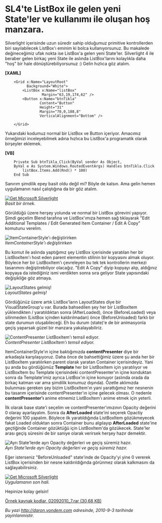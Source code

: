 # SL4'te ListBox ile gelen yeni State'ler ve kullanımı ile oluşan hoş manzara.
Silverlight içerisinde uzun süredir sahip olduğumuz primitive
kontrollerden biri sayılabilecek ListBox'ı eminim ki bolca
kullanıyorsunuz. Bu makalede değineceğimiz ufak nokta ise ListBox'a
gelen yeni State'ler. Silverlight 4 ile beraber gelen birkaç yeni State
ile aslında ListBox'larını kolaylıkla daha "hoş" bir hale
dönüştürebiliyorsunuz :) Gelin hızlıca göz atalım.

**[XAML]**

``` {style="font-family: consolas"}
    <Grid x:Name="LayoutRoot"
          Background="White">
        <ListBox x:Name="listBox"
                 Margin="63,19,174,62" />
        <Button x:Name="btnTikla"
                Content="Button"
                Height="31"
                Margin="70,0,188,8"
                VerticalAlignment="Bottom" />
 
    </Grid>
```

Yukarıdaki kodumuz normal bir ListBox ve Button içeriyor. Amacımız
örneğimizi inceleyebilmek adına hızlıca bu ListBox'a programatik olarak
birşeyler eklemek.

**[VB]**

``` {style="font-family: consolas"}
    Private Sub btnTikla_Click(ByVal sender As Object, 
    ByVal e As System.Windows.RoutedEventArgs) Handles btnTikla.Click
        listBox.Items.Add(Rnd() * 100)
    End Sub
```

Sanırım şimdilik epey basit oldu değil mi? Böyle de kalsın. Ama gelin
hemen uygulamanın nasıl çalıştığına da bir göz atalım.

[![Get Microsoft
Silverlight](http://go.microsoft.com/fwlink/?LinkId=161376)](http://go.microsoft.com/fwlink/?LinkID=149156&v=4.0.50401.0)\
*Basit bir örnek.*

Görüldüğü üzere herşey yolunda ve normal bir ListBox görevini yapıyor.
Şimdi geçelim Blend tarafına ve ListBox'ımıza hemen sağ tıklayarak "Edit
Additional Templates / Edit Generated Item Container / Edit A Copy"
komutunu verelim.

![ItemContainerStyle'ı
değiştirirken](media/SL4te_ListBox_ile_gelen_yeni_Stateler_ve_kullanimi_ile_olusan_hos_manzara/02092010_2.png)\
*ItemContainerStyle'ı değiştirirken*

Bu komut ile aslında yaptığımız şey ListBox içerisinde yaratılan her bir
ListBoxItem'ı host eden parent elementin stilinin bir kopyasını almak
oluyor. Böylece her bir ListBoxItem'ı çevreleyen bu tek tek kontrollerin
merkezi tasarımını değiştirebiliyor olacağız. "Edit A Copy" diyip
kopyayı alıp, aldığınız kopyaya da istediğiniz ismi verdikten sonra sıra
geliyor State yapısındaki değişikliğe göz atmaya.

![LayoutStates
gelmiş!](media/SL4te_ListBox_ile_gelen_yeni_Stateler_ve_kullanimi_ile_olusan_hos_manzara/02092010_3.png)\
*LayoutStates gelmiş!*

Gördüğünüz üzere artık ListBox'ların LayoutStates diye bir
VisualStateGroup'u var. Burada bahsedilen şey her bir ListBoxItem
yüklendikten / yaratıldıktan sonra (AfterLoaded), önce (BeforeLoaded)
veya silinmeden (ListBox içinden kaldırılmadan) önce (BeforeUnloaded)
farklı bir state durumun oluşabileceği. Eh bu durum (state)'e de bir
animasyonla geçiş yaparsak güzel bir manzara yakalayabiliriz.

![ContentPresenter ListBoxItem'ı temsil
ediyor.](media/SL4te_ListBox_ile_gelen_yeni_Stateler_ve_kullanimi_ile_olusan_hos_manzara/02092010_4.png)\
*ContentPresenter ListBoxItem'ı temsil ediyor.*

ItemContainerStyle'ın içine baktığımızda **contentPresenter** diye bir
arkadaşla karşılaşıyoruz. Daha önce de bahsettiğimiz üzere şu anda her
bir ListBoxItem yaratılırken parent olarak yaratan Container
içerisindeyiz. Yani şu anda bu gördüğümüz **Template** her bir
ListBoxItem için yaratılıyor ve ListBoxItem bu Template içerisindeki
contentPresenter'ın içine konduktan sonra da Template'imiz ayrıca
ListBox'ın içine konuyor (aslında orada da birkaç katman var ama
şimdilik konumuz dışında). Özetle aklımızda bulunması gereken şey bizim
ListBoxItem'ın yani yarattığımız her nesnenin bu tasarım içerisinde
contentPresenter'ın içine gelecek olması. O nedenle
**contentPresenter'ı** anime etmemiz ListBoxItem'ı anime etmek için
yeterli.

İlk olarak base state'i seçelim ve contentPresenter'ımızının Opacity
değerini 0 olaray ayarlayalım. Sonra da **AfterLoaded** state'ini
seçerek Opactiy değerini 100 yapalım. Böylece ilk yaratıldığında
ListBoxItem gözükmeyecek fakat Loaded olduktan sonra Container bunu
algılayıp **AfterLoaded** state'ine geçtiğinde Container gözüktüğü için
ListBoxItem'da gözükecek. State'ler arası geçiş süresini de bir saniye
olarak verirsek herşey hazır demektir.

![Ayrı State'lerde ayrı Opacity değerleri ve geçiş süremiz
hazır.](media/SL4te_ListBox_ile_gelen_yeni_Stateler_ve_kullanimi_ile_olusan_hos_manzara/02092010_5.png)\
*Ayrı State'lerde ayrı Opacity değerleri ve geçiş süremiz hazır.*

Eğer isterseniz "BeforeUnloaded" state'inde de Opacity'yi yine 0 vererek
ListBox içerisinden bir nesne kaldırıldığında görünmez olarak kalkmasını
da sağlayabilirsiniz.

[![Get Microsoft
Silverlight](http://go.microsoft.com/fwlink/?LinkId=161376)](http://go.microsoft.com/fwlink/?LinkID=149156&v=4.0.50401.0)\
*Uygulamanın son hali.*

Hepinize kolay gelsin!

[Örnek kaynak kodlar, 02092010\_7.rar (30,68
KB)](media/SL4te_ListBox_ile_gelen_yeni_Stateler_ve_kullanimi_ile_olusan_hos_manzara/02092010_7.rar)



*Bu yazi http://daron.yondem.com adresinde, 2010-9-3 tarihinde yayinlanmistir.*
